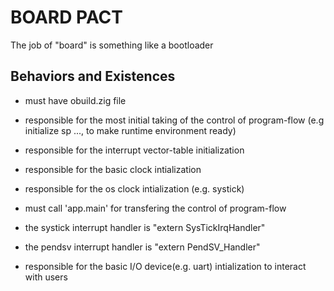 # BOARD PACT

The job of "board" is something like a bootloader

## Behaviors and Existences

- must have obuild.zig file
- responsible for the most initial taking of the control of program-flow (e.g initialize sp ..., to make runtime environment ready)
- responsible for the interrupt vector-table initialization
- responsible for the basic clock intialization
- responsible for the os clock intialization (e.g. systick)
- must call 'app.main' for transfering the control of program-flow

- the systick interrupt handler is "extern SysTickIrqHandler"
- the pendsv interrupt handler is "extern PendSV_Handler"

- responsible for the basic I/O device(e.g. uart) intialization to interact with users